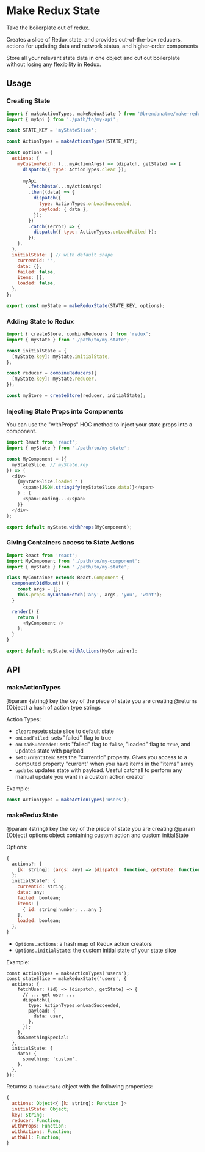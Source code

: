 # Make Redux State

Take the boilerplate out of redux.

Creates a slice of Redux state, and provides out-of-the-box reducers, actions for updating data and network status, and higher-order components

Store all your relevant state data in one object and cut out boilerplate without losing any flexibility in Redux.

## Usage

### Creating State

```javascript
import { makeActionTypes, makeReduxState } from '@brendanatme/make-redux-state';
import { myApi } from './path/to/my-api';

const STATE_KEY = 'myStateSlice';

const ActionTypes = makeActionsTypes(STATE_KEY);

const options = {
  actions: {
    myCustomFetch: (...myActionArgs) => (dipatch, getState) => {
      dispatch({ type: ActionTypes.clear });
      
      myApi
        .fetchData(...myActionArgs)
        .then((data) => {
          dispatch({
            type: ActionTypes.onLoadSucceeded,
            payload: { data },
          });
        })
        .catch((error) => {
          dispatch({ type: ActionTypes.onLoadFailed });
        });
    },
  },
  initialState: { // with default shape
    currentId: '',
    data: {},
    failed: false,
    items: [],
    loaded: false,
  },
};

export const myState = makeReduxState(STATE_KEY, options);
```

### Adding State to Redux

```javascript
import { createStore, combineReducers } from 'redux';
import { myState } from './path/to/my-state';

const initialState = {
  [myState.key]: myState.initialState,
};

const reducer = combineReducers({
  [myState.key]: myState.reducer,
});

const myStore = createStore(reducer, initialState);
```

### Injecting State Props into Components

You can use the "withProps" HOC method to inject your state props into a component.

```javascript
import React from 'react';
import { myState } from './path/to/my-state';

const MyComponent = ({
  myStateSlice, // myState.key
}) => (
  <div>
    {myStateSlice.loaded ? (
      <span>{JSON.stringify(myStateSlice.data)}</span>
    ) : (
      <span>Loading...</span>
    )}
  </div>
);

export default myState.withProps(MyComponent);
```

### Giving Containers access to State Actions

```javascript
import React from 'react';
import MyComponent from './path/to/my-component';
import { myState } from './path/to/my-state';

class MyContainer extends React.Component {
  componentDidMount() {
    const args = {};
    this.props.myCustomFetch('any', args, 'you', 'want');
  }

  render() {
    return (
      <MyComponent />
    );
  }
}

export default myState.withActions(MyContainer);
```

## API

### makeActionTypes

@param {string} key  the key of the piece of state you are creating
@returns {Object} a hash of action type strings

Action Types:

- `clear`: resets state slice to default state
- `onLoadFailed`: sets "failed" flag to true
- `onLoadSucceeded`: sets "failed" flag to `false`, "loaded" flag to `true`, and updates state with payload
- `setCurrentItem`: sets the "currentId" property. Gives you access to a computed property "current" when you have items in the "items" array
- `update`: updates state with payload. Useful catchall to perform any manual update you want in a custom action creator

Example:

```javascript
const ActionTypes = makeActionTypes('users');
```

### makeReduxState

@param {string} key  the key of the piece of state you are creating
@param {Object} options  object containing custom action and custom initialState

Options:

```javascript
{
  actions?: {
    [k: string]: (args: any) => (dispatch: function, getState: function) => void;
  };
  initialState?: {
    currentId: string;
    data: any;
    failed: boolean;
    items: [
      { id: string|number; ...any }
    ],
    loaded: boolean;
  };
}
```

- `Options.actions`: a hash map of Redux action creators
- `Options.initialState`: the custom initial state of your state slice

Example:

```
const ActionTypes = makeActionTypes('users');
const stateSlice = makeReduxState('users', {
  actions: {
    fetchUser: (id) => (dispatch, getState) => {
      // ... get user ...
      dispatch({
        type: ActionTypes.onLoadSucceeded,
        payload: {
          data: user,
        },
      });
    },
    doSomethingSpecial:
  },
  initialState: {
    data: {
      something: 'custom',
    },
  },
});
```

Returns: a `ReduxState` object with the following properties:

```javascript
{
  actions: Object<{ [k: string]: Function }>
  initialState: Object;
  key: String;
  reducer: Function;
  withProps: Function;
  withActions: Function;
  withAll: Function;
}
```
